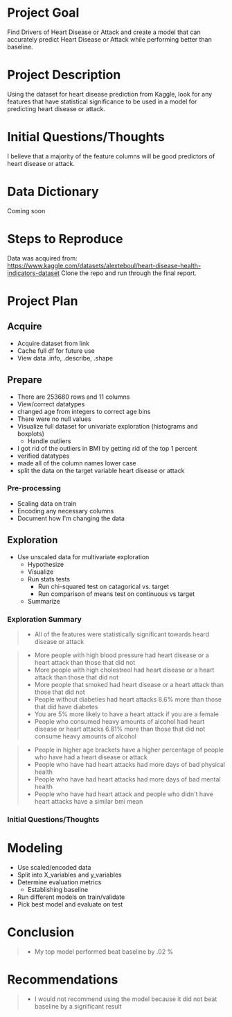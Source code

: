 # Project Goal

Find Drivers of Heart Disease or Attack and create a model that can accurately predict Heart Disease or Attack while performing better than baseline.

# Project Description

Using the dataset for heart disease prediction from Kaggle, look for any features that have statistical significance to be used in a model for predicting heart disease or attack.

# Initial Questions/Thoughts

I believe that a majority of the feature columns will be good predictors of heart disease or attack.

# Data Dictionary

Coming soon

# Steps to Reproduce

Data was acquired from: https://www.kaggle.com/datasets/alexteboul/heart-disease-health-indicators-dataset
Clone the repo and run through the final report.

# Project Plan

## Acquire

- Acquire dataset from link
- Cache full df for future use
- View data .info, .describe, .shape

## Prepare
- There are 253680 rows and 11 columns
- View/correct datatypes
- changed age from integers to correct age bins
- There were no null values
- Visualize full dataset for univariate exploration (histograms and boxplots)
    - Handle outliers
- I got rid of the outliers in BMI by getting rid of the top 1 percent
- verified datatypes
- made all of the column names lower case
- split the data on the target variable heart disease or attack

### Pre-processing

- Scaling data on train
- Encoding any necessary columns 
- Document how I'm changing the data

## Exploration

- Use unscaled data for multivariate exploration
    - Hypothesize
    - Visualize
    - Run stats tests
        - Run chi-squared test on catagorical vs. target
        - Run comparison of means test on continuous vs target
    - Summarize

### Exploration Summary
> - All of the features were statistically significant towards heard disease or attack

> - More people with high blood pressure had heart disease or a heart attack than those that did not
> - More people with high cholestreol had heart disease or a heart attack than those that did not
> - More people that smoked had heart disease or a heart attack than those that did not
> - People without diabeties had heart attacks 8.6% more than those that did have diabetes
> - You are 5% more likely to have a heart attack if you are a female
> - People who consumed heavy amounts of alcohol had heart disease or heart attacks 6.81% more than those that did not consume heavy amounts of alcohol

> - People in higher age brackets have a higher percentage of people who have had a heart disease or attack
> - People who have had heart attacks had more days of bad physical health
> - People who have had heart attacks had more days of bad mental health
> - People who have had heart attack and people who didn't have heart attacks have a similar bmi mean

### Initial Questions/Thoughts

# Modeling

- Use scaled/encoded data
- Split into X_variables and y_variables
- Determine evaluation metrics
    - Establishing baseline
- Run different models on train/validate
- Pick best model and evaluate on test

# Conclusion
> * My top model performed beat baseline by .02 %

# Recommendations
> * I would not recommend using the model because it did not beat baseline by a significant result
